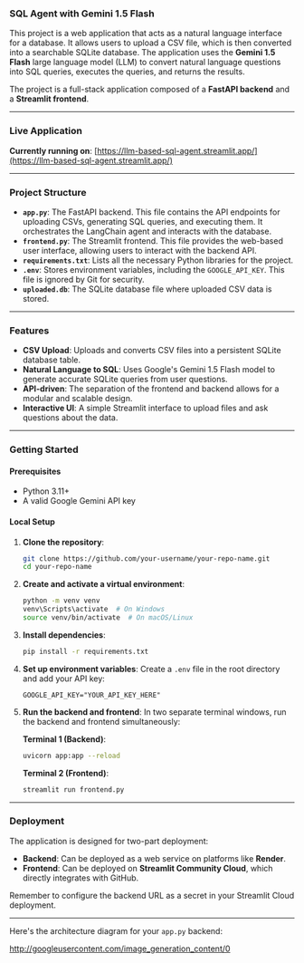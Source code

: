 

### SQL Agent with Gemini 1.5 Flash

This project is a web application that acts as a natural language interface for a database. It allows users to upload a CSV file, which is then converted into a searchable SQLite database. The application uses the **Gemini 1.5 Flash** large language model (LLM) to convert natural language questions into SQL queries, executes the queries, and returns the results.

The project is a full-stack application composed of a **FastAPI backend** and a **Streamlit frontend**.

-----

### Live Application

**Currently running on**: [https://llm-based-sql-agent.streamlit.app/](https://llm-based-sql-agent.streamlit.app/)

-----

### Project Structure

  * **`app.py`**: The FastAPI backend. This file contains the API endpoints for uploading CSVs, generating SQL queries, and executing them. It orchestrates the LangChain agent and interacts with the database.
  * **`frontend.py`**: The Streamlit frontend. This file provides the web-based user interface, allowing users to interact with the backend API.
  * **`requirements.txt`**: Lists all the necessary Python libraries for the project.
  * **`.env`**: Stores environment variables, including the `GOOGLE_API_KEY`. This file is ignored by Git for security.
  * **`uploaded.db`**: The SQLite database file where uploaded CSV data is stored.

-----

### Features

  * **CSV Upload**: Uploads and converts CSV files into a persistent SQLite database table.
  * **Natural Language to SQL**: Uses Google's Gemini 1.5 Flash model to generate accurate SQLite queries from user questions.
  * **API-driven**: The separation of the frontend and backend allows for a modular and scalable design.
  * **Interactive UI**: A simple Streamlit interface to upload files and ask questions about the data.

-----

### Getting Started

#### Prerequisites

  * Python 3.11+
  * A valid Google Gemini API key

#### Local Setup

1.  **Clone the repository**:

    ```bash
    git clone https://github.com/your-username/your-repo-name.git
    cd your-repo-name
    ```

2.  **Create and activate a virtual environment**:

    ```bash
    python -m venv venv
    venv\Scripts\activate  # On Windows
    source venv/bin/activate  # On macOS/Linux
    ```

3.  **Install dependencies**:

    ```bash
    pip install -r requirements.txt
    ```

4.  **Set up environment variables**:
    Create a `.env` file in the root directory and add your API key:

    ```
    GOOGLE_API_KEY="YOUR_API_KEY_HERE"
    ```

5.  **Run the backend and frontend**:
    In two separate terminal windows, run the backend and frontend simultaneously:

    **Terminal 1 (Backend)**:

    ```bash
    uvicorn app:app --reload
    ```

    **Terminal 2 (Frontend)**:

    ```bash
    streamlit run frontend.py
    ```

-----

### Deployment

The application is designed for two-part deployment:

  * **Backend**: Can be deployed as a web service on platforms like **Render**.
  * **Frontend**: Can be deployed on **Streamlit Community Cloud**, which directly integrates with GitHub.

Remember to configure the backend URL as a secret in your Streamlit Cloud deployment.

-----

Here's the architecture diagram for your `app.py` backend:

http://googleusercontent.com/image_generation_content/0
